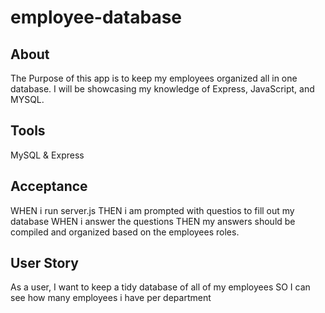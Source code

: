 # employee-database

## About 

The Purpose of this app is to keep my employees organized all in one database.
I will be showcasing my knowledge of Express, JavaScript, and MYSQL.

## Tools
MySQL & Express

## Acceptance

WHEN i run server.js
THEN i am prompted with questios to fill out my database
WHEN i answer the questions
THEN my answers should be compiled and organized based on the employees roles.

## User Story

As a user,
I want to keep a tidy database of all of my employees
SO I can see how many employees i have per department


